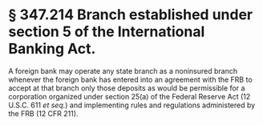 # § 347.214   Branch established under section 5 of the International Banking Act.

A foreign bank may operate any state branch as a noninsured branch whenever the foreign bank has entered into an agreement with the FRB to accept at that branch only those deposits as would be permissible for a corporation organized under section 25(a) of the Federal Reserve Act (12 U.S.C. 611 *et seq.*) and implementing rules and regulations administered by the FRB (12 CFR 211).




